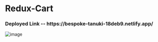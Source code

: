 
<h1>Redux-Cart</h1>

<h3>Deployed Link -- https://bespoke-tanuki-18deb9.netlify.app/</h3>

![image](https://github.com/GowthamaViknesh/Redux-Cart/assets/133188448/1dba93a4-6e80-4779-b91e-a3b05a4a9198)


